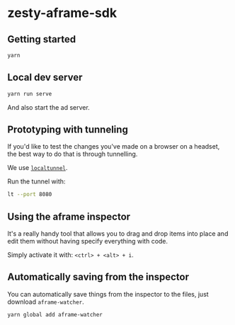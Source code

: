 # zesty-aframe-sdk 

## Getting started

```sh
yarn
```

## Local dev server

```sh
yarn run serve
```

And also start the ad server.

## Prototyping with tunneling

If you'd like to test the changes you've made on a browser on a headset, the best way to do that is through tunnelling.

We use [`localtunnel`](https://localtunnel.github.io/www/).

Run the tunnel with: 

```sh
lt --port 8080
```

## Using the aframe inspector

It's a really handy tool that allows you to drag and drop items into place and edit them without having specify everything with code.

Simply activate it with: `<ctrl> + <alt> + i`.

## Automatically saving from the inspector

You can automatically save things from the inspector to the files, just download `aframe-watcher`.

```sh
yarn global add aframe-watcher
```
